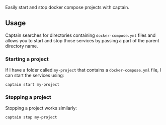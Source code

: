 Easily start and stop docker compose projects with captain.

## Usage

Captain searches for directories containing `docker-compose.yml` files and allows you to start and stop those services by passing a part of the parent directory name.

### Starting a project

If I have a folder called `my-project` that contains a `docker-compose.yml` file, I can start the services using:

```
captain start my-project
```

### Stopping a project

Stopping a project works similarly:

```
captain stop my-project
```

